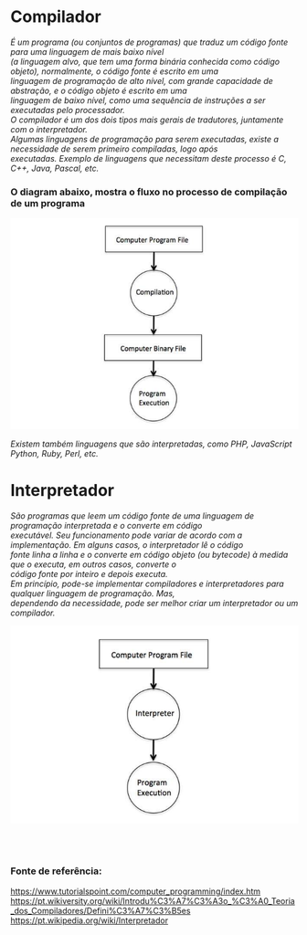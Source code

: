 # Compilador

*É um programa (ou conjuntos de programas) que traduz um código fonte para uma linguagem de mais baixo nível<br>
(a linguagem alvo, que tem uma forma binária conhecida como código objeto), normalmente, o código fonte é escrito em uma
<br>linguagem de programação de alto nível, com grande capacidade de abstração, e o código objeto é escrito em uma<br> linguagem de baixo nível, como uma sequência de instruções a ser executadas pelo processador.<br> 
O compilador é um dos dois tipos mais gerais de tradutores, juntamente com o interpretador.<br>
Algumas linguagens de programação para serem executadas, existe a necessidade de serem primeiro compiladas, logo após<br> executadas. Exemplo de linguagens que necessitam deste processo é C, C++, Java, Pascal, etc.*

### O diagram abaixo, mostra o fluxo no processo de compilação de um programa 

![Resultado de momento do projeto](image/compilador.png)

*Existem também linguagens que são interpretadas, como PHP, JavaScript Python, Ruby, Perl, etc.*

# Interpretador 

*São programas que leem um código fonte de uma linguagem de programação interpretada e o converte em código<br> executável. Seu funcionamento pode variar de acordo com a implementação. Em alguns casos, o interpretador lê o código<br> fonte linha a linha e o converte em código objeto (ou bytecode) à medida que o executa, em outros casos, converte o<br> código fonte por inteiro e depois executa.<br>
Em princípio, pode-se implementar compiladores e interpretadores para qualquer linguagem de programação. Mas,<br>
dependendo da necessidade, pode ser melhor criar um interpretador ou um compilador.*


![Resultado de momento do projeto](image/interpretador.png)


<br><br>


### Fonte de referência:
https://www.tutorialspoint.com/computer_programming/index.htm
https://pt.wikiversity.org/wiki/Introdu%C3%A7%C3%A3o_%C3%A0_Teoria_dos_Compiladores/Defini%C3%A7%C3%B5es
https://pt.wikipedia.org/wiki/Interpretador
